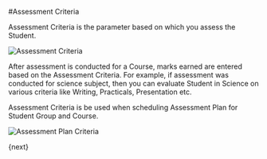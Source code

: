 <!-- add-breadcrumbs -->
#Assessment Criteria

Assessment Criteria is the parameter based on which you assess the Student.

<img class="screenshot" alt="Assessment Criteria" src="/docs/assets/img/schools/assessment/assessment-criteria.png">

After assessment is conducted for a Course, marks earned are entered based on the Assessment Criteria. For example, if assessment was conducted for science subject, then you can evaluate Student in Science on various criteria like Writing, Practicals, Presentation etc.

Assessment Criteria is be used when scheduling Assessment Plan for Student Group and Course.

<img class="screenshot" alt="Assessment Plan Criteria" src="/docs/assets/img/schools/assessment/assessment-plan-criteria.png">

{next}